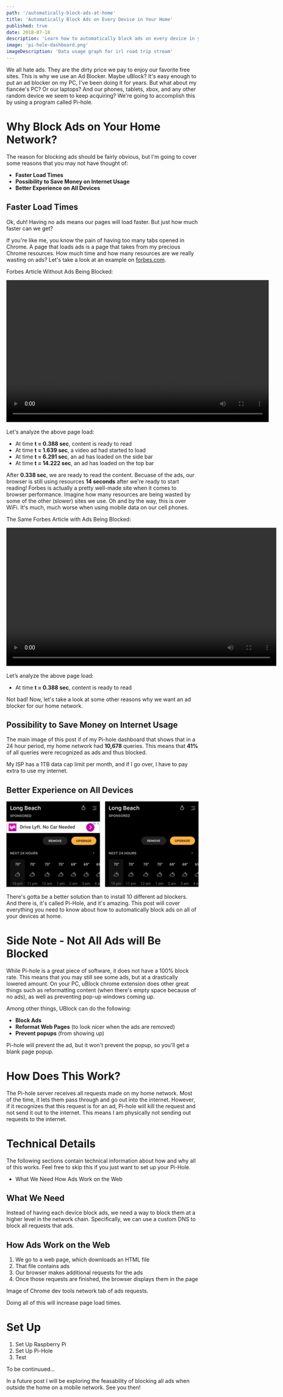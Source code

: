 ```yaml
---
path: '/automatically-block-ads-at-home'
title: 'Automatically Block Ads on Every Device in Your Home'
published: true
date: 2018-07-18
description: 'Learn how to automatically block ads on every device in your home using Pi-hole on a Raspberry Pi.'
image: 'pi-hole-dashboard.png'
imageDescription: 'Data usage graph for irl road trip stream'
---
```


[//]: # 'Image of project fi usage data'

We all hate ads. They are the dirty price we pay to enjoy our favorite free sites. This is why we use an Ad Blocker. Maybe uBlock? It's easy enough to put an ad blocker on my PC, I've been doing it for years. But what about my fianc&#233;e's PC? Or our laptops? And our phones, tablets, xbox, and any other random device we seem to keep acquiring? We're going to accomplish this by using a program called Pi-hole.

# Why Block Ads on Your Home Network?

The reason for blocking ads should be fairly obvious, but I'm going to cover some reasons that you may not have thought of:

- **Faster Load Times**
- **Possibility to Save Money on Internet Usage**
- **Better Experience on All Devices**

## Faster Load Times

Ok, duh! Having no ads means our pages will load faster. But just how much faster can we get?

If you're like me, you know the pain of having too many tabs opened in Chrome. A page that loads ads is a page that takes from my precious Chrome resources. How much time and how many resources are we really wasting on ads? Let's take a look at an example on [forbes.com](https://www.forbes.com/sites/forbespr/2018/07/18/forbes-releases-2018-list-of-the-worlds-most-valuable-sports-teams).

Forbes Article Without Ads Being Blocked:

<video width="688" height="372">
  <source src="forbes-slow-good.mp4" type="video/mp4">
  Video of forbes page load time.
</video>

Let's analyze the above page load:

- At time **t = 0.388 sec**, content is ready to read
- At time **t = 1.639 sec**, a video ad had started to load
- At time **t = 6.291 sec**, an ad has loaded on the side bar
- At time **t = 14.222 sec**, an ad has loaded on the top bar

After **0.338 sec**, we are ready to read the content. Becuase of the ads, our browser is still using resources **14 seconds** after we're ready to start reading! Forbes is actually a pretty well-made site when it comes to browser performance. Imagine how many resources are being wasted by some of the other (slower) sites we use. Oh and by the way, this is over WiFi. It's much, much worse when using mobile data on our cell phones.

The Same Forbes Article with Ads Being Blocked:

<video width="708" height="362">
  <source src="pi-hole-no-ublock.mp4" type="video/mp4">
  Video of forbes page load time.
</video>

Let’s analyze the above page load:

- At time **t = 0.388 sec**, content is ready to read

Not bad! Now, let's take a look at some other reasons why we want an ad blocker for our home network.

## Possibility to Save Money on Internet Usage

The main image of this post if of my Pi-hole dashboard that shows that in a 24 hour period, my home network had **10,678** queries. This means that **41%** of all queries were recognized as ads and thus blocked.

My ISP has a 1TB data cap limit per month, and if I go over, I have to pay extra to use my internet.

## Better Experience on All Devices

![App Before and After Pi-hole](app-before-after-pi-hole.png)

There's gotta be a better solution than to install 10 different ad blockers. And there is, it's called Pi-Hole, and it's amazing. This post will cover everything you need to know about how to automatically block ads on all of your devices at home.

# Side Note - Not All Ads will Be Blocked

While Pi-hole is a great piece of software, it does not have a 100% block rate. This means that you may still see some ads, but at a drastically lowered amount. On your PC, uBlock chrome extension does other great things such as reformatting content (when there's empty space because of no ads), as well as preventing pop-up windows coming up.

Among other things, UBlock can do the following:

- **Block Ads**
- **Reformat Web Pages** (to look nicer when the ads are removed)
- **Prevent popups** (from showing up)

Pi-hole will prevent the ad, but it won't prevent the popup, so you'll get a blank page popup.

# How Does This Work?

The Pi-hole server receives all requests made on my home network. Most of the time, it lets them pass through and go out into the internet. However, if it recognizes that this request is for an ad, Pi-hole will kill the request and not send it out to the internet. This means I am physically not sending out requests to the internet.

# Technical Details

The following sections contain technical information about how and why all of this works. Feel free to skip this if you just want to set up your Pi-Hole.

- What We Need
  How Ads Work on the Web

## What We Need

Instead of having each device block ads, we need a way to block them at a higher level in the network chain. Specifically, we can use a custom DNS to block all requests that ads.

## How Ads Work on the Web

1.  We go to a web page, which downloads an HTML file
2.  That file contains ads
3.  Our browser makes additional requests for the ads
4.  Once those requests are finished, the browser displays them in the page

Image of Chrome dev tools network tab of ads requests.

Doing all of this will increase page load times.

# Set Up

1.  Set Up Raspberry Pi
2.  Set Up Pi-Hole
3.  Test

To be continuued...

In a future post I will be exploring the feasability of blocking all ads when outside the home on a mobile network. See you then!
